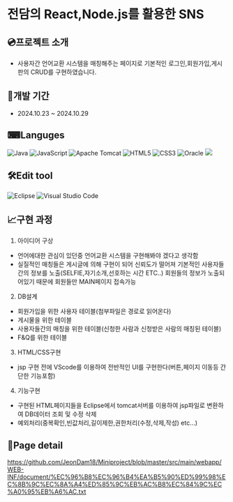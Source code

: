 # 전담의 React,Node.js를 활용한 SNS

## 💿프로젝트 소개

+ 사용자간 언어교환 시스템을 매칭해주는 페이지로 기본적인 로그인,회원가입,게시판의 CRUD를 구현하였습니다.

## 📆개발 기간

+ 2024.10.23 ~ 2024.10.29

## ⌨Languges

![Java](https://img.shields.io/badge/java-%23ED8B00.svg?style=for-the-badge&logo=openjdk&logoColor=white)
![JavaScript](https://img.shields.io/badge/javascript-%23323330.svg?style=for-the-badge&logo=javascript&logoColor=%23F7DF1E)
![Apache Tomcat](https://img.shields.io/badge/apache%20tomcat-%23F8DC75.svg?style=for-the-badge&logo=apache-tomcat&logoColor=black)
![HTML5](https://img.shields.io/badge/html5-%23E34F26.svg?style=for-the-badge&logo=html5&logoColor=white)
![CSS3](https://img.shields.io/badge/css3-%231572B6.svg?style=for-the-badge&logo=css3&logoColor=white)
![Oracle](https://img.shields.io/badge/Oracle-F80000?style=for-the-badge&logo=oracle&logoColor=white)
<img src="https://img.shields.io/badge/node.js-%23339933.svg?&style=for-the-badge&logo=node.js&logoColor=white" />

## 🛠Edit tool

![Eclipse](https://img.shields.io/badge/Eclipse-FE7A16.svg?style=for-the-badge&logo=Eclipse&logoColor=white)
![Visual Studio Code](https://img.shields.io/badge/Visual%20Studio%20Code-0078d7.svg?style=for-the-badge&logo=visual-studio-code&logoColor=white)

## 📈구현 과정

1. 아이디어 구상
  + 언어에대한 관심이 있던중 언어교환 시스템을 구현해봐야 겠다고 생각함
  + 실질적인 매칭들은 게시글에 의해 구현이 되어 신뢰도가 떨어져 기본적인 사용자들간의 정보를 노출(SELFIE,자기소개,선호하는 시간 ETC..) 회원들의 정보가 노출되어있기 때문에 회원들만 MAIN페이지 접속가능


2. DB설계
  + 회원가입을 위한 사용자 테이블(첨부파일은 경로로 읽어온다)
  + 게시물을 위한 테이블
  + 사용자들간의 매칭을 위한 테이블(신청한 사람과 신청받은 사람의 매칭된 테이블)
  + F&Q를 위한 테이블

3. HTML/CSS구현
  + jsp 구현 전에 VScode를 이용하여 전반적인 UI를 구현한다(버튼,페이지 이동등 간단한 기능포함)

    
4. 기능구현
 + 구현된 HTML페이지들을 Eclipse에서 tomcat서버를 이용하여 jsp파일로 변환하여 DB데이터 조회 및 수정 삭제
 + 예외처리(중복확인,빈값처리,길이제한,권한처리(수정,삭제,작성) etc...)


## 🔎Page detail

https://github.com/JeonDam18/Miniproject/blob/master/src/main/webapp/WEB-INF/document/%EC%96%B8%EC%96%B4%EA%B5%90%ED%99%98%EC%8B%9C%EC%8A%A4%ED%85%9C%EB%AC%B8%EC%84%9C%EC%A0%95%EB%A6%AC.txt
